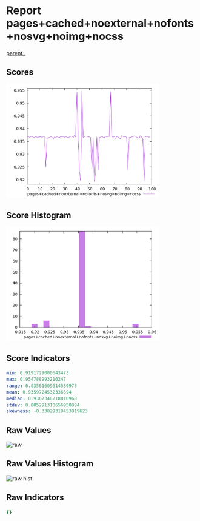 # Report pages+cached+noexternal+nofonts+nosvg+noimg+nocss

[parent..](./..)  


## Scores

![score](./score.png)  

## Score Histogram

![hist](./hist.png)  

## Score Indicators

```yaml
min: 0.9191729000643473
max: 0.954788993210247
range: 0.03561609314589975
mean: 0.9359724532336594
median: 0.9367340218010968
stdev: 0.005291310656950894
skewness: -0.33829319453819623

```

## Raw Values

![raw](./raw.png)  

## Raw Values Histogram

![raw hist](./raw_hist.png)  

## Raw Indicators

```yaml
{}

```

<style>
  img {
    max-width: 80%;
  }
</style>
      
